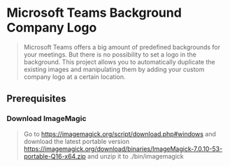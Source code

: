 # Microsoft Teams Background Company Logo
> Microsoft Teams offers a big amount of predefined backgrounds for your meetings. But there is no possibility to set a logo in the background. This project allows you to automatically duplicate the existing images and manipulating them by adding your custom company logo at a certain location.

## Prerequisites

### Download ImageMagic
> Go to https://imagemagick.org/script/download.php#windows and download the latest portable version https://imagemagick.org/download/binaries/ImageMagick-7.0.10-53-portable-Q16-x64.zip and unzip it to ./bin/imagemagick
